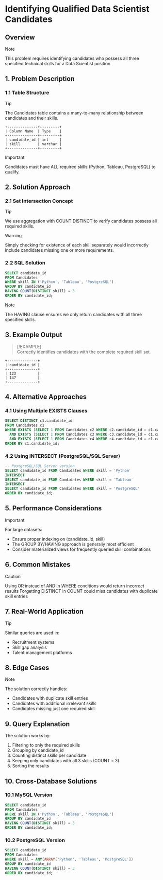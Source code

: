 # Identifying Qualified Data Scientist Candidates

## Overview

> [!NOTE]  
> This problem requires identifying candidates who possess all three specified technical skills for a Data Scientist position.

## 1. Problem Description

### 1.1 Table Structure

> [!TIP]  
> The Candidates table contains a many-to-many relationship between candidates and their skills.

```
+--------------+---------+
| Column Name  | Type    |
+--------------+---------+
| candidate_id | int     |
| skill        | varchar |
+--------------+---------+
```

> [!IMPORTANT]  
> Candidates must have ALL required skills (Python, Tableau, PostgreSQL) to qualify.

## 2. Solution Approach

### 2.1 Set Intersection Concept

> [!TIP]  
> We use aggregation with COUNT DISTINCT to verify candidates possess all required skills.

> [!WARNING]  
> Simply checking for existence of each skill separately would incorrectly include candidates missing one or more requirements.

### 2.2 SQL Solution

```sql
SELECT candidate_id
FROM Candidates
WHERE skill IN ('Python', 'Tableau', 'PostgreSQL')
GROUP BY candidate_id
HAVING COUNT(DISTINCT skill) = 3
ORDER BY candidate_id;
```

> [!NOTE]  
> The HAVING clause ensures we only return candidates with all three specified skills.

## 3. Example Output

> [!EXAMPLE]  
> Correctly identifies candidates with the complete required skill set.

```
+--------------+
| candidate_id |
+--------------+
| 123          |
| 147          |
+--------------+
```

## 4. Alternative Approaches

### 4.1 Using Multiple EXISTS Clauses

```sql
SELECT DISTINCT c1.candidate_id
FROM Candidates c1
WHERE EXISTS (SELECT 1 FROM Candidates c2 WHERE c2.candidate_id = c1.candidate_id AND c2.skill = 'Python')
  AND EXISTS (SELECT 1 FROM Candidates c3 WHERE c3.candidate_id = c1.candidate_id AND c3.skill = 'Tableau')
  AND EXISTS (SELECT 1 FROM Candidates c4 WHERE c4.candidate_id = c1.candidate_id AND c4.skill = 'PostgreSQL')
ORDER BY c1.candidate_id;
```

### 4.2 Using INTERSECT (PostgreSQL/SQL Server)

```sql
-- PostgreSQL/SQL Server version
SELECT candidate_id FROM Candidates WHERE skill = 'Python'
INTERSECT
SELECT candidate_id FROM Candidates WHERE skill = 'Tableau'
INTERSECT
SELECT candidate_id FROM Candidates WHERE skill = 'PostgreSQL'
ORDER BY candidate_id;
```

## 5. Performance Considerations

> [!IMPORTANT]  
> For large datasets:
> - Ensure proper indexing on (candidate_id, skill)
> - The GROUP BY/HAVING approach is generally most efficient
> - Consider materialized views for frequently queried skill combinations

## 6. Common Mistakes

> [!CAUTION]  
> Using OR instead of AND in WHERE conditions would return incorrect results
> Forgetting DISTINCT in COUNT could miss candidates with duplicate skill entries

## 7. Real-World Application

> [!TIP]  
> Similar queries are used in:
> - Recruitment systems
> - Skill gap analysis
> - Talent management platforms

## 8. Edge Cases

> [!NOTE]  
> The solution correctly handles:
> - Candidates with duplicate skill entries
> - Candidates with additional irrelevant skills
> - Candidates missing just one required skill

## 9. Query Explanation

The solution works by:
1. Filtering to only the required skills
2. Grouping by candidate_id
3. Counting distinct skills per candidate
4. Keeping only candidates with all 3 skills (COUNT = 3)
5. Sorting the results

## 10. Cross-Database Solutions

### 10.1 MySQL Version

```sql
SELECT candidate_id
FROM Candidates
WHERE skill IN ('Python', 'Tableau', 'PostgreSQL')
GROUP BY candidate_id
HAVING COUNT(DISTINCT skill) = 3
ORDER BY candidate_id;
```

### 10.2 PostgreSQL Version

```sql
SELECT candidate_id
FROM Candidates
WHERE skill = ANY(ARRAY['Python', 'Tableau', 'PostgreSQL'])
GROUP BY candidate_id
HAVING COUNT(DISTINCT skill) = 3
ORDER BY candidate_id;
```
